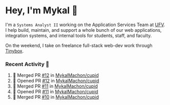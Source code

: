# Hey, I'm Mykal 👋

I'm a `Systems Analyst II` working on the Application Services Team at [UFV](https://ufv.ca). 
I help build, maintain, and support a whole bunch of our web applications, integration systems, and internal tools for students, staff, and faculty.

On the weekend, I take on freelance full-stack web-dev work through [Tinybox](https://tinybox.dev).

### Recent Activity 🚀

<!--START_SECTION:activity-->
1. 🎉 Merged PR [#12](https://github.com/MykalMachon/cupid/pull/12) in [MykalMachon/cupid](https://github.com/MykalMachon/cupid)
2. 💪 Opened PR [#12](https://github.com/MykalMachon/cupid/pull/12) in [MykalMachon/cupid](https://github.com/MykalMachon/cupid)
3. 🎉 Merged PR [#11](https://github.com/MykalMachon/cupid/pull/11) in [MykalMachon/cupid](https://github.com/MykalMachon/cupid)
4. 💪 Opened PR [#11](https://github.com/MykalMachon/cupid/pull/11) in [MykalMachon/cupid](https://github.com/MykalMachon/cupid)
5. 🎉 Merged PR [#10](https://github.com/MykalMachon/cupid/pull/10) in [MykalMachon/cupid](https://github.com/MykalMachon/cupid)
<!--END_SECTION:activity-->
